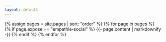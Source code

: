 ```yaml
---
layout: default
---
```


{% assign pages = site.pages | sort: "order" %}
{% for page in pages %}
 {% if page.expose == "empathie-social" %}
    {{- page.content | markdownify -}}
  {% endif %}
{% endfor %}